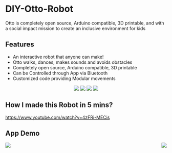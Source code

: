 
# DIY-Otto-Robot

Otto is completely open source, Arduino compatible, 3D printable, and with a social impact mission to create an inclusive environment for kids

## Features

- An interactive robot that anyone can make!
- Otto walks, dances, makes sounds and avoids obstacles
- Completely open source, Arduino compatible, 3D printable
- Can be Controlled through App via Bluetooth
- Customized code providing Modular movements

<p align="center">
 <img src="https://user-images.githubusercontent.com/22457544/145515964-7a8c8478-45cc-4757-aabb-2ab5efedf0da.gif">
 <img src="https://user-images.githubusercontent.com/22457544/145758682-b810e2f1-1c1c-49cd-a03e-8a1268f2e961.gif">
 <img src="https://user-images.githubusercontent.com/22457544/145515537-a5127a39-54b0-43e7-8539-7d250ba32968.gif">
 <img src="https://user-images.githubusercontent.com/22457544/145515617-352d2f89-6f20-4bce-891a-11065101563a.gif">
</p>



## How I made this Robot in 5 mins? 
https://www.youtube.com/watch?v=4zFRi-MECis

## App Demo
<img align="left" src="https://user-images.githubusercontent.com/22457544/133878883-c2f314ba-6411-4052-88d0-a5c19a1a32df.gif">
<img align="right" src="https://user-images.githubusercontent.com/22457544/133878886-4fbb642b-938a-4396-9f4e-c00a5e8fa7b9.gif">
<br/>




